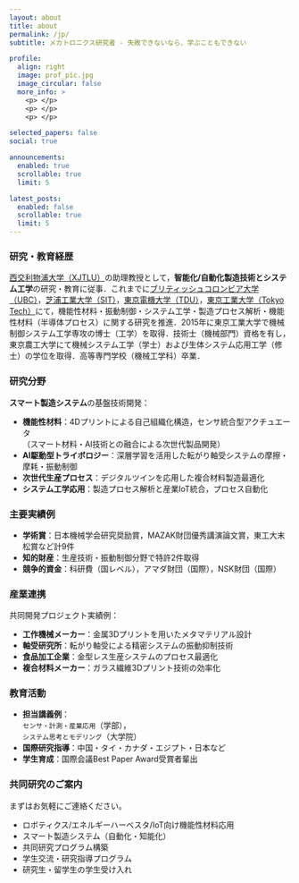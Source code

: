 ```yaml
---
layout: about
title: about
permalink: /jp/
subtitle: メカトロニクス研究者 - 失敗できないなら、学ぶこともできない

profile:
  align: right
  image: prof_pic.jpg
  image_circular: false
  more_info: >
    <p> </p>
    <p> </p>
    <p> </p>

selected_papers: false
social: true

announcements:
  enabled: true
  scrollable: true
  limit: 5

latest_posts:
  enabled: false
  scrollable: true
  limit: 5
---
```


### 研究・教育経歴
[西交利物浦大学（XJTLU）](https://www.xjtlu.edu.cn/en)の助理教授として，**智能化/自動化製造技術とシステム工学**の研究・教育に従事．これまでに[ブリティッシュコロンビア大学（UBC）](https://www.ubc.ca)，[芝浦工業大学（SIT）](https://www.shibaura-it.ac.jp)，[東京電機大学（TDU）](https://www.dendai.ac.jp)，[東京工業大学（Tokyo Tech）](https://www.titech.ac.jp)にて，機能性材料・振動制御・システム工学・製造プロセス解析・機能性材料（半導体プロセス）に関する研究を推進．2015年に東京工業大学で機械制御システム工学専攻の博士（工学）を取得．技術士（機械部門）資格を有し，東京農工大学にて機械システム工学（学士）および生体システム応用工学（修士）の学位を取得．高等専門学校（機械工学科）卒業．

### 研究分野
**スマート製造システム**の基盤技術開発：
- **機能性材料**：4Dプリントによる自己組織化構造，センサ統合型アクチュエータ  
  （スマート材料・AI技術との融合による次世代製品開発）
- **AI駆動型トライボロジー**：深層学習を活用した転がり軸受システムの摩擦・摩耗・振動制御
- **次世代生産プロセス**：デジタルツインを応用した複合材料製造最適化
- **システム工学応用**：製造プロセス解析と産業IoT統合，プロセス自動化

### 主要実績例
- **学術賞**：日本機械学会研究奨励賞，MAZAK財団優秀講演論文賞，東工大末松賞など計9件
- **知的財産**：生産技術・振動制御分野で特許2件取得
- **競争的資金**：科研費（国レベル），アマダ財団（国際），NSK財団（国際）

### 産業連携
共同開発プロジェクト実績例：
- **工作機械メーカー**：金属3Dプリントを用いたメタマテリアル設計
- **軸受研究所**：転がり軸受による精密システムの振動抑制技術
- **食品加工企業**：金型レス生産システムのプロセス最適化
- **複合材料メーカー**：ガラス繊維3Dプリント技術の効率化

### 教育活動
- **担当講義例**：  
  `センサ・計測・産業応用`（学部），  
  `システム思考とモデリング`（大学院）
- **国際研究指導**：中国・タイ・カナダ・エジプト・日本など
- **学生育成**：国際会議Best Paper Award受賞者輩出

### 共同研究のご案内
まずはお気軽にご連絡ください。
- ロボティクス/エネルギーハーベスタ/IoT向け機能性材料応用
- スマート製造システム（自動化・知能化）
- 共同研究プログラム構築
- 学生交流・研究指導プログラム
- 研究生・留学生の学生受け入れ
